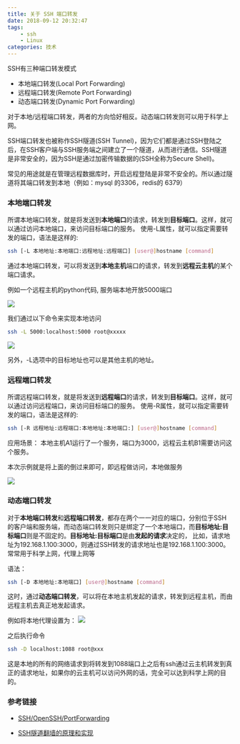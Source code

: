 ```yaml
---
title: 关于 SSH 端口转发
date: 2018-09-12 20:32:47
tags:
    - ssh
    - Linux
categories: 技术
---
```


SSH有三种端口转发模式
* 本地端口转发(Local Port Forwarding)
* 远程端口转发(Remote Port Forwarding)
* 动态端口转发(Dynamic Port Forwarding)

对于本地/远程端口转发，两者的方向恰好相反。动态端口转发则可以用于科学上网。

SSH端口转发也被称作SSH隧道(SSH Tunnel)，因为它们都是通过SSH登陆之后，在SSH客户端与SSH服务端之间建立了一个隧道，从而进行通信。SSH隧道是非常安全的，因为SSH是通过加密传输数据的(SSH全称为Secure Shell)。

常见的用途就是在管理远程数据库时，开启远程登陆是非常不安全的。所以通过隧道将其端口转发到本地（例如：mysql 的3306，redis的 6379）

<!--more-->


### 本地端口转发

所谓本地端口转发，就是将发送到**本地端口**的请求，转发到**目标端口**。这样，就可以通过访问本地端口，来访问目标端口的服务。
使用-L属性，就可以指定需要转发的端口，语法是这样的:

```bash
ssh [-L 本地地址:本地端口:远程地址:远程端口] [user@]hostname [command]
```

通过本地端口转发，可以将发送到**本地主机**端口的请求，转发到**远程云主机**的某个端口请求。

例如一个远程主机的python代码, 服务端本地开放5000端口

![](https://ww1.sinaimg.cn/large/005YhI8igy1fv76rpaqdvj311w0skn18)

我们通过以下命令来实现本地访问

```bash
ssh -L 5000:localhost:5000 root@xxxxx
```
![](https://ww1.sinaimg.cn/large/005YhI8igy1fv76wiys5lj31760asdiv)

另外，-L选项中的目标地址也可以是其他主机的地址。



### 远程端口转发

所谓远程端口转发，就是将发送到**远程端口**的请求，转发到**目标端口**。这样，就可以通过访问远程端口，来访问目标端口的服务。
使用-R属性，就可以指定需要转发的端口，语法是这样的:

```bash
ssh [-R 远程地址:远程端口:本地地址:本地端口:] [user@]hostname [command]
```

应用场景：
本地主机A1运行了一个服务，端口为3000，远程云主机B1需要访问这个服务。

本次示例就是将上面的倒过来即可，即远程做访问，本地做服务

![](https://ww1.sinaimg.cn/large/005YhI8igy1fv77522huuj311208iq4x)

### 动态端口转发

对于**本地端口转发**和**远程端口转发**，都存在两个一一对应的端口，分别位于SSH的客户端和服务端，而动态端口转发则只是绑定了一个本地端口，而**目标地址:目标端口**则是不固定的。**目标地址:目标端口**是由**发起的请求**决定的，
比如，请求地址为192.168.1.100:3000，则通过SSH转发的请求地址也是192.168.1.100:3000。
常常用于科学上网，代理上网等

语法：

```bash
ssh [-D 本地地址:本地端口] [user@]hostname [command]
```

这时，通过**动态端口转发**，可以将在本地主机发起的请求，转发到远程主机，而由远程主机去真正地发起请求。

例如将本地代理设置为：
![](https://ww1.sinaimg.cn/large/005YhI8igy1fv840hv9irj317c11idnf)

之后执行命令

```bash
ssh -D localhost:1088 root@xxx
```
这是本地的所有的网络请求到将转发到1088端口上之后有ssh通过云主机转发到真正的请求地址，如果你的云主机可以访问外网的话，完全可以达到科学上网的目的。

### 参考链接

* [SSH/OpenSSH/PortForwarding](https://help.ubuntu.com/community/SSH/OpenSSH/PortForwarding?highlight=%28%28SSH%7COpenSSH%7CPortForwarding%29%29)

* [SSH隧道翻墙的原理和实现](http://www.pchou.info/linux/2015/11/01/ssh-tunnel.html)